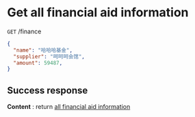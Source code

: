 # Get all financial aid information

`GET` /finance

```json
{
  "name": "哈哈哈基金",
  "supplier": "呵呵呵会馆",
  "amount": 59487,
}
```

## Success response

**Content** : return [all financial aid information](README.md#full-information "All aid info")
